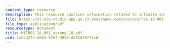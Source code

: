 ```yaml
---
content_type: resource
description: This resource contains information related to infinite series.
file: https://ol-ocw-studio-app-qa.s3.amazonaws.com/courses/res-18-001-calculus-online-textbook-spring-2005/1cec3273eb6397e7d958d285d29771cd_MITRES_18_001_strang_10.pdf
file_type: application/pdf
resourcetype: Document
title: MITRES_18_001_strang_10.pdf
uid: 1cec3273-eb63-97e7-d958-d285d29771cd
---
```

